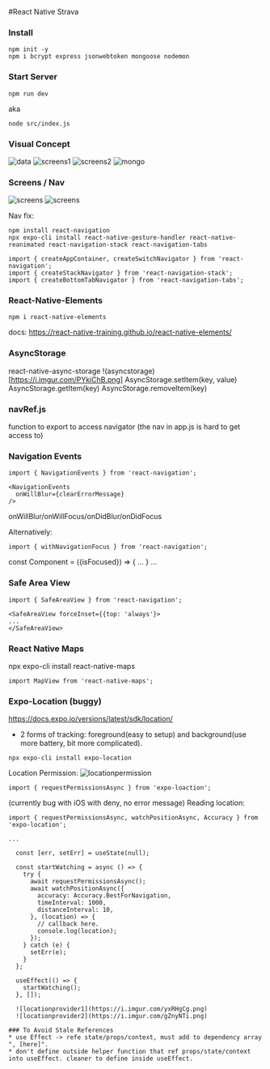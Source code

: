 #React Native Strava

### Install

```
npm init -y
npm i bcrypt express jsonwebtoken mongoose nodemon
```

### Start Server
```
npm run dev
```
aka
```
node src/index.js
```

### Visual Concept

![data](https://i.imgur.com/VeeG0dq.png)
![screens1](https://i.imgur.com/44saAaI.png)
![screens2](https://i.imgur.com/aBO4Yvt.png)
![mongo](https://i.imgur.com/SdgYcYs.png)

### Screens / Nav

![screens](https://i.imgur.com/ZvigzbC.png)
![screens](https://i.imgur.com/qpaaylE.png)

Nav fix:

```
npm install react-navigation
npx expo-cli install react-native-gesture-handler react-native-reanimated react-navigation-stack react-navigation-tabs
```

```
import { createAppContainer, createSwitchNavigator } from 'react-navigation';
import { createStackNavigator } from 'react-navigation-stack';
import { createBottomTabNavigator } from 'react-navigation-tabs';
```

### React-Native-Elements
```
npm i react-native-elements
```
docs: https://react-native-training.github.io/react-native-elements/

### AsyncStorage
react-native-async-storage
!(asyncstorage)[https://i.imgur.com/PYkiChB.png]
AsyncStorage.setItem(key, value)
AsyncStorage.getItem(key)
AsyncStorage.removeItem(key)

### navRef.js
function to export to access navigator
(the nav in app.js is hard to get access to)

### Navigation Events
```
import { NavigationEvents } from 'react-navigation';
```
```
<NavigationEvents
  onWillBlur={clearErrorMessage}
/>
```
onWillBlur/onWillFocus/onDidBlur/onDidFocus

Alternatively: 
```
import { withNavigationFocus } from 'react-navigation';
```
const Component = ({isFocused}) => {
  ...
}
...

### Safe Area View
```
import { SafeAreaView } from 'react-navigation';
```
```
<SafeAreaView forceInset={{top: 'always'}>
...
</SafeAreaView>
```

### React Native Maps
npx expo-cli install react-native-maps
```
import MapView from 'react-native-maps';
```

### Expo-Location (buggy)
https://docs.expo.io/versions/latest/sdk/location/
* 2 forms of tracking: foreground(easy to setup) and background(use more battery, bit more complicated).
```
npx expo-cli install expo-location
```
Location Permission:
![locationpermission](https://i.imgur.com/ypjyzkj.png)
```
import { requestPermissionsAsync } from 'expo-loaction';
```
(currently bug with iOS with deny, no error message)
Reading location:
```
import { requestPermissionsAsync, watchPositionAsync, Accuracy } from 'expo-location';

...

  const [err, setErr] = useState(null);

  const startWatching = async () => {
    try {
      await requestPermissionsAsync();
      await watchPositionAsync({
        accuracy: Accuracy.BestForNavigation,
        timeInterval: 1000,
        distanceInterval: 10,
      }, (location) => {
        // callback here.
        console.log(location);
      });
    } catch (e) {
      setErr(e);
    }
  };

  useEffect(() => {
    startWatching();
  }, []);

  ![locationprovider1](https://i.imgur.com/yxRHgCg.png)
  ![locationprovider2](https://i.imgur.com/gZnyNTi.png)

### To Avoid Stale References
* use Effect -> refe state/props/context, must add to dependency array ", [here]".
* don't define outside helper function that ref props/state/context into useEffect. cleaner to define inside useEffect.
